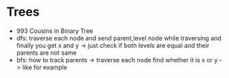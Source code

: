 



# Trees


- 993 Cousins in Binary Tree
- dfs: traverse each node and send parent,level node while traversing and finally you get x and y -> just check if both levels are equal and their parents are not same
- bfs: how to track parents -> traverse each node find whether it is x or y ->
  like for example
  
